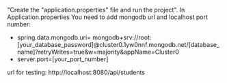 "Create the "application.properties" file and run the project".
In Application.properties You need to add mongodb url and localhost port number:
  * spring.data.mongodb.uri= mongodb+srv://root:[your_database_password]@cluster0.1yw0nnf.mongodb.net/[database_name]?retryWrites=true&w=majority&appName=Cluster0
  * server.port=[your_port_number]

url for testing: http://localhost:8080/api/students
    
